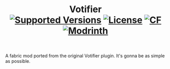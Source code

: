 <h1 align="center">Votifier<br>
	<a href="https://legacy.curseforge.com/minecraft/mc-mods/fabricvotifier/files"><img src="https://cf.way2muchnoise.eu/versions/fabricvotifier.svg" alt="Supported Versions"></a>
	<a href="https://github.com/Kryeit/Votifier/LICENSE"><img src="https://img.shields.io/github/license/Creators-of-Create/Create?style=flat&color=900c3f" alt="License"></a>
	<a href="https://www.curseforge.com/minecraft/mc-mods/fabricvotifier"><img src="http://cf.way2muchnoise.eu/fabricvotifier.svg" alt="CF"></a>
    <a href="https://modrinth.com/mod/votifier"><img src="https://img.shields.io/modrinth/dt/votifier?logo=modrinth&label=&suffix=%20&style=flat&color=242629&labelColor=5ca424&logoColor=1c1c1c" alt="Modrinth"></a>
    <br><br>
</h1>


A fabric mod ported from the original Votifier plugin.
It's gonna be as simple as possible.
